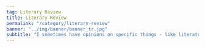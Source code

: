 ```yaml
---
tag: Literary Review
title: Literary Review
permalink: "/category/literary-review"
banner: "../img/banner/banner_tr.jpg"
subtitle: "I sometimes have opinions on specific things - like literature!"
---
```

